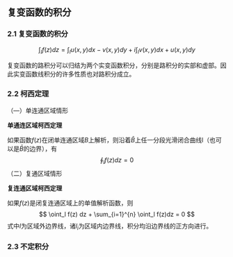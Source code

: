 ## 复变函数的积分

### 2.1 复变函数的积分

$$ \int_l f(z) dz = \int_l u(x, y) dx - v(x, y)dy + i \int_l v(x, y)dx + u(x, y) dy $$

复变函数的路积分可以归结为两个实变函数积分，分别是路积分的实部和虚部。因此实变函数线积分的许多性质也对路积分成立。

### 2.2 柯西定理

（—）单连通区域情形  

**单通连区域柯西定理**  

如果函数$f(z)$在闭单连通区域$B$上解析，则沿着$\bar{B}$上任一分段光滑闭合曲线l（也可以是$\bar{B}$的边界），有
$$ \oint_l f(z) dz = 0 $$
（二）复通区域情形

**复连通区域柯西定理**

如果$f(z)$是闭复连通区域上的单值解析函数，则
$$ \oint_l f(z) dz + \sum_{i=1}^{n} \oint_l f(z)dz = 0 $$
式中$l$为区域外边界线，诸$l_i$为区域内边界线，积分均沿边界线的正方向进行。

### 2.3 不定积分



